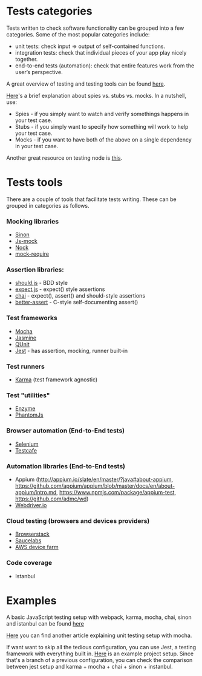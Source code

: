 # Tests categories

Tests written to check software functionality can be grouped into a few categories. Some of the most popular categories include:

* unit tests: check input => output of self-contained functions.
* integration tests: check that individual pieces of your app play nicely together.
* end-to-end tests (automation): check that entire features work from the user’s perspective.

A great overview of testing and testing tools can be found [here](https://medium.com/welldone-software/an-overview-of-javascript-testing-in-2018-f68950900bc3).

[Here](https://www.sitepoint.com/sinon-tutorial-javascript-testing-mocks-spies-stubs/)'s a brief explanation about spies vs. stubs vs. mocks. In a nutshell, use: 
* Spies - if you simply want to watch and verify somethings happens in your test case.
* Stubs - if you simply want to specify how something will work to help your test case.
* Mocks - if you want to have both of the above on a single dependency in your test case.

Another great resource on testing node is [this](https://hackernoon.com/testing-node-js-in-2018-10a04dd77391).

# Tests tools

There are a couple of tools that facilitate tests writing. These can be grouped in categories as follows.

### Mocking libraries
* [Sinon](http://sinonjs.org/)
* [Js-mock](https://www.npmjs.com/package/js-mock)
* [Nock](https://github.com/nock/nock)
* [mock-require](https://github.com/boblauer/mock-require)

### Assertion libraries: 
* [should.js](https://shouldjs.github.io/) - BDD style 
* [expect.js](https://github.com/Automattic/expect.js?files=1) - expect() style assertions
* [chai](http://chaijs.com/api/) - expect(), assert() and should-style assertions
* [better-assert](https://github.com/tj/better-assert) - C-style self-documenting assert()

### Test frameworks
* [Mocha](https://mochajs.org/) 
* [Jasmine](https://jasmine.github.io/)
* [QUnit](http://qunitjs.com/)
* [Jest](https://facebook.github.io/jest/) - has assertion, mocking, runner built-in

### Test runners
* [Karma](https://karma-runner.github.io/1.0/index.html) (test framework agnostic)

### Test "utilities"
* [Enzyme](https://github.com/airbnb/enzyme)
* [PhantomJs](http://phantomjs.org/)

### Browser automation (End-to-End tests)
* [Selenium](http://www.seleniumhq.org/)
* [Testcafe](https://testcafe.devexpress.com/)

### Automation libraries (End-to-End tests)
* Appium (http://appium.io/slate/en/master/?java#about-appium, https://github.com/appium/appium/blob/master/docs/en/about-appium/intro.md, https://www.npmjs.com/package/appium-test, https://github.com/admc/wd)
* [Webdriver.io](http://webdriver.io/)

### Cloud testing (browsers and devices providers)
* [Browserstack](https://www.browserstack.com/automate)
* [Saucelabs](https://saucelabs.com/)
* [AWS device farm](https://aws.amazon.com/device-farm/)

### Code coverage
* Istanbul

# Examples

A basic JavaScript testing setup with webpack, karma, mocha, chai, sinon and istanbul can be found [here]( https://github.com/ancutac/javascript-testing)

[Here](https://www.sitepoint.com/unit-test-javascript-mocha-chai/) you can find another article explaining unit testing setup with mocha.

If want want to skip all the tedious configuration, you can use Jest, a testing framework with everything built in. [Here](https://github.com/ancutac/javascript-testing/tree/jest) is an example project setup. Since that's a branch of a previous configuration, you can check the comparison between jest setup and karma + mocha + chai + sinon + instanbul.
